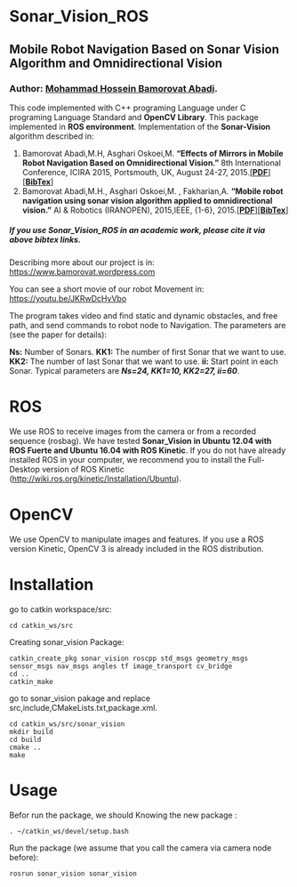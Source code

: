 # Sonar_Vision_ROS
## Mobile Robot Navigation Based on Sonar Vision Algorithm and Omnidirectional Vision
### Author: [Mohammad Hossein Bamorovat Abadi](https://bamorovat.wordpress.com/).

This code implemented with C++ programing Language under C programing Language Standard and **OpenCV Library**.
This package implemented in **ROS environment**.
Implementation of the **Sonar-Vision** algorithm described in:

1. Bamorovat Abadi,M.H, Asghari Oskoei,M. **“Effects of Mirrors in Mobile Robot Navigation Based on Omnidirectional Vision.”** 8th International Conference, ICIRA 2015, Portsmouth, UK, August 24-27, 2015.[[**PDF**]](https://bamorovat.files.wordpress.com/2017/01/intelligentroboticsandapplications.pdf)[[**BibTex**]](https://bamorovat.wordpress.com/bibtex1/)
2. Bamorovat Abadi,M.H., Asghari Oskoei,M. , Fakharian,A. **“Mobile robot navigation using sonar vision algorithm applied to omnidirectional vision.”** AI & Robotics (IRANOPEN), 2015,IEEE, {1-6}, 2015.[[**PDF**]](https://bamorovat.files.wordpress.com/2017/01/the-7th-robocup-iranopen-international-symposium-and-the-5th-joint-conference-of-ai-robotics.pdf)[[**BibTex**]](https://bamorovat.wordpress.com/bibtex2/)

##### If you use ***Sonar_Vision_ROS*** in an academic work, **please cite it via above bibtex links**.
Describing more about our project is in: https://www.bamorovat.wordpress.com

You can see a short movie of our robot Movement in: https://youtu.be/JKRwDcHyVbo

The program takes video and find static and dynamic obstacles, and free path, and send commands to robot node to Navigation. The parameters are (see the paper for details):

**Ns:** Number of Sonars. **KK1:** The number of first Sonar that we want to use. **KK2:** The number of last Sonar that we want to use. **ii:** Start point in each Sonar. Typical parameters are ***Ns=24, KK1=10, KK2=27, ii=60***.

# ROS
We use ROS to receive images from the camera or from a recorded sequence (rosbag). We have tested **Sonar_Vision in Ubuntu 12.04 with ROS Fuerte and Ubuntu 16.04 with ROS Kinetic**. If you do not have already installed ROS in your computer, we recommend you to install the Full-Desktop version of ROS Kinetic (http://wiki.ros.org/kinetic/Installation/Ubuntu).

# OpenCV
We use OpenCV to manipulate images and features. If you use a ROS version Kinetic, OpenCV 3 is already included in the ROS distribution.

# Installation
go to catkin workspace/src:

    cd catkin_ws/src
    
Creating sonar_vision Package:

    catkin_create_pkg sonar_vision roscpp std_msgs geometry_msgs sensor_msgs nav_msgs angles tf image_transport cv_bridge
    cd ..
    catkin_make

go to sonar_vision pakage and replace src,include,CMakeLists.txt,package.xml.

    cd catkin_ws/src/sonar_vision
    mkdir build
    cd build
    cmake ..
    make
 
# Usage
Befor run the package, we should Knowing the new package :

    . ~/catkin_ws/devel/setup.bash
    
Run the package (we assume that you call the camera via camera node before):

    rosrun sonar_vision sonar_vision
